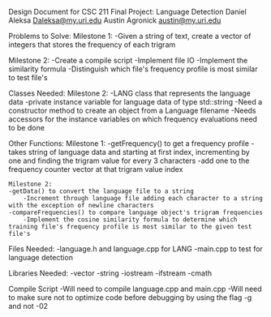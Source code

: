 Design Document for CSC 211 Final Project: Language Detection
Daniel Aleksa
Daleksa@my.uri.edu
Austin Agronick
austin@my.uri.edu


Problems to Solve:
  Milestone 1:
    -Given a string of text, create a vector of integers that stores the frequency of each trigram

  Milestone 2:
    -Create a compile script
    -Implement file IO
    -Implement the similarity formula
    -Distinguish which file's frequency profile is most similar to test file's

Classes Needed:
  Milestone 2:
    -LANG class that represents the language data
        -private instance variable for language data of type std::string
        -Need a constructor method to create an object from a Language filename
        -Needs accessors for the instance variables on which frequency evaluations need to be done

Other Functions:
    Milestone 1:
    -getFrequency() to get a frequency profile
        -takes string of language data and starting at first index, incrementing by one and finding the trigram value for every 3 characters
        -add one to the frequency counter vector at that trigram value index

    Milestone 2:
    -getData() to convert the language file to a string
        -Increment through language file adding each character to a string with the exception of newline characters
    -compareFrequencies() to compare language object's trigram frequencies
        -Implement the cosine similarity formula to determine which training file's frequency profile is most similar to the given test file's

Files Needed:
    -language.h and language.cpp for LANG
    -main.cpp to test for language detection

Libraries Needed:
    -vector
    -string
    -iostream
    -ifstream
    -cmath

Compile Script
    -Will need to compile language.cpp and main.cpp
    -Will need to make sure not to optimize code before debugging by using the flag -g and not -02
